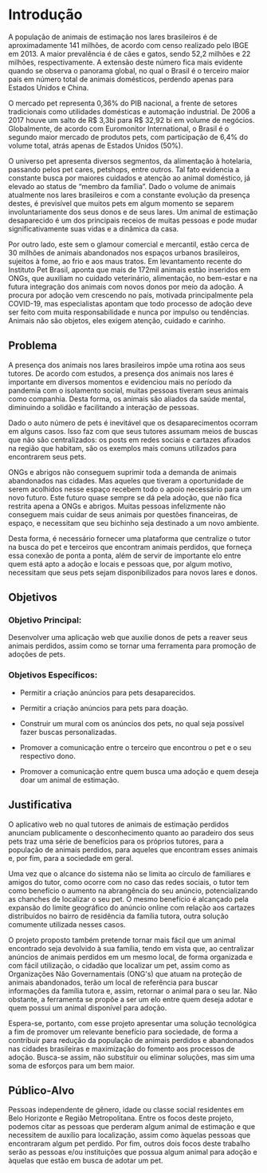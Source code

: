 # Introdução

A população de animais de estimação nos lares brasileiros é de aproximadamente 141 milhões, de acordo com censo realizado pelo IBGE em 2013. A maior prevalência é de cães e gatos, sendo 52,2 milhões e 22 milhões, respectivamente. A extensão deste número fica mais evidente quando se observa o panorama global, no qual o Brasil é o terceiro maior país em número total de animais domésticos, perdendo apenas para Estados Unidos e China. 

O mercado pet representa 0,36% do PIB nacional, a frente de setores tradicionais como utilidades domésticas e automação industrial. De 2006 a 2017 houve um salto de R$ 3,3bi para R$ 32,92 bi em volume de negócios. Globalmente, de acordo com Euromonitor International, o Brasil é o segundo maior mercado de produtos pets, com participação de 6,4% do volume total, atrás apenas de Estados Unidos (50%). 

O universo pet apresenta diversos segmentos, da alimentação à hotelaria, passando pelos pet cares, petshops, entre outros. Tal fato evidencia a constante busca por maiores cuidados e atenção ao animal doméstico, já elevado ao status de “membro da família”. Dado o volume de animais atualmente nos lares brasileiros e com a constante evolução da presença destes, é previsível que muitos pets em algum momento se separem involuntariamente dos seus donos e de seus lares. Um animal de estimação desaparecido é um dos principais receios de muitas pessoas e pode mudar significativamente suas vidas e a dinâmica da casa. 

Por outro lado, este sem o glamour comercial e mercantil, estão cerca de 30 milhões de animais abandonados nos espaços urbanos brasileiros, sujeitos à fome, ao frio e aos maus tratos. Em levantamento recente do Instituto Pet Brasil, aponta que mais de 172mil animais estão inseridos em ONGs, que auxiliam no cuidado veterinário, alimentação, no bem-estar e na futura integração dos animais com novos donos por meio da adoção.  A procura por adoção vem crescendo no país, motivada principalmente pela COVID-19, mas especialistas apontam que todo processo de adoção deve ser feito com muita responsabilidade e nunca por impulso ou tendências. Animais não são objetos, eles exigem atenção, cuidado e carinho. 

## Problema

A presença dos animais nos lares brasileiros impõe uma rotina aos seus tutores. De acordo com estudos, a presença dos animais nos lares é importante em diversos momentos e evidenciou mais no período da pandemia com o isolamento social, muitas pessoas tiveram seus animais como companhia. Desta forma, os animais são aliados da saúde mental, diminuindo a solidão e facilitando a interação de pessoas.  

Dado o auto número de pets é inevitável que os desaparecimentos ocorram em alguns casos. Isso faz com que seus tutores assumam meios de buscas que não são centralizados: os posts em redes sociais e cartazes afixados na região que habitam, são os exemplos mais comuns utilizados para encontrarem seus pets. 

ONGs e abrigos não conseguem suprimir toda a demanda de animais abandonados nas cidades. Mas aqueles que tiveram a oportunidade de serem acolhidos nesse espaço recebem todo o apoio necessário para um novo futuro. Este futuro quase sempre se dá pela adoção, que não fica restrita apena a ONGs e abrigos. Muitas pessoas infelizmente não conseguem mais cuidar de seus animais por questões financeiras, de espaço, e necessitam que seu bichinho seja destinado a um novo ambiente. 

Desta forma, é necessário fornecer uma plataforma que centralize o tutor na busca do pet e terceiros que encontram animais perdidos, que forneça essa conexão de ponta a ponta, além de servir de importante elo entre quem está apto a adoção e locais e pessoas que, por algum motivo, necessitam que seus pets sejam disponibilizados para novos lares e donos.   

## Objetivos

### Objetivo Principal:

Desenvolver uma aplicação web que auxilie donos de pets a reaver seus animais perdidos, assim como se tornar uma ferramenta para promoção de adoções de pets. 

### Objetivos Específicos:

 - Permitir a criação anúncios para pets desaparecidos.  

- Permitir a criação anúncios para pets para doação.   

- Construir um mural com os anúncios dos pets, no qual seja possível fazer buscas personalizadas.  

- Promover a comunicação entre o terceiro que encontrou o pet e o seu respectivo dono.  

- Promover a comunicação entre quem busca uma adoção e quem deseja doar um animal de estimação. 

## Justificativa

O aplicativo web no qual tutores de animais de estimação perdidos anunciam publicamente o desconhecimento quanto ao paradeiro dos seus pets traz uma série de benefícios para os próprios tutores, para a população de animais perdidos, para aqueles que encontram esses animais e, por fim, para a sociedade em geral. 

Uma vez que o alcance do sistema não se limita ao círculo de familiares e amigos do tutor, como ocorre com no caso das redes sociais, o tutor tem como benefício o aumento na abrangência do seu anúncio, potencializando as chanches de localizar o seu pet. O mesmo benefício é alcançado pela expansão do limite geográfico do anúncio online com relação aos cartazes distribuídos no bairro de residência da família tutora, outra solução comumente utilizada nesses casos. 

O projeto proposto também pretende tornar mais fácil que um animal encontrado seja devolvido à sua família, tendo em vista que, ao centralizar anúncios de animais perdidos em um mesmo local, de forma organizada e com fácil utilização, o cidadão que localizar um pet, assim como as Organizações Não Governamentais (ONG's) que atuam na proteção de animais abandonados, terão um local de referência para buscar informações da família tutora e, assim, retornar o animal para o seu lar. Não obstante, a ferramenta se propõe a ser um elo entre quem deseja adotar e quem possui um animal disponível para adoção.  

Espera-se, portanto, com esse projeto apresentar uma solução tecnológica a fim de promover um relevante benefício para sociedade, de forma a contribuir para redução da população de animais perdidos e abandonados nas cidades brasileiras e maximização do fomento aos processos de adoção. Busca-se assim, não substituir ou eliminar soluções, mas sim uma soma de esforços para um bem maior.

## Público-Alvo

Pessoas independente de gênero, idade ou classe social residentes em Belo Horizonte e Região Metropolitana. Entre os focos deste projeto, podemos citar as pessoas que perderam algum animal de estimação e que necessitem de auxílio para localização, assim como àquelas pessoas que encontraram algum pet perdido. Por fim, outros dois focos deste trabalho serão as pessoas e/ou instituições que possua algum animal para adoção e àquelas que estão em busca de adotar um pet. 
